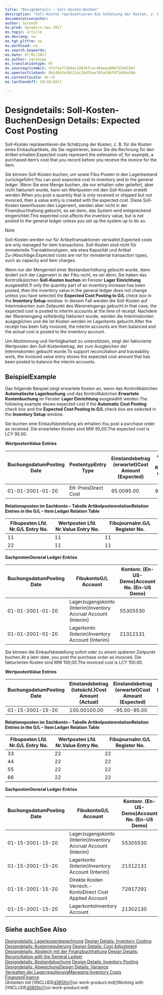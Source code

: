 ```yaml
---
title: "Designdetails – Soll-Kosten-Buchen"
description: "Soll-Kosten repräsentieren die Schätzung der Kosten, z. B. für die Kosten eines Einkaufsartikels, die Sie registrieren, bevor Sie die Rechnung für den Artikel erhalten."
documentationcenter: 
author: SorenGP
ms.prod: dynamics-nav-2017
ms.topic: article
ms.devlang: na
ms.tgt_pltfrm: na
ms.workload: na
ms.search.keywords: 
ms.date: 07/01/2017
ms.author: sgroespe
ms.translationtype: HT
ms.sourcegitcommit: 4fefaef7380ac10836fcac404eea006f55d8556f
ms.openlocfilehash: 0b14943e1bb214c26dfbae765a2467df1d06e50b
ms.contentlocale: de-ch
ms.lasthandoff: 10/16/2017

---
```

# <a name="design-details-expected-cost-posting"></a><span data-ttu-id="68f7e-103">Designdetails: Soll-Kosten-Buchen</span><span class="sxs-lookup"><span data-stu-id="68f7e-103">Design Details: Expected Cost Posting</span></span>
<span data-ttu-id="68f7e-104">Soll-Kosten repräsentieren die Schätzung der Kosten, z. B. für die Kosten eines Einkaufsartikels, die Sie registrieren, bevor Sie die Rechnung für den Artikel erhalten.</span><span class="sxs-lookup"><span data-stu-id="68f7e-104">Expected costs represent the estimation of, for example, a purchased item’s cost that you record before you receive the invoice for the item.</span></span>  

 <span data-ttu-id="68f7e-105">Sie können Soll-Kosten buchen, um sowie Fibu-Posten in den Lagerbestand zurückgeführt.</span><span class="sxs-lookup"><span data-stu-id="68f7e-105">You can post expected cost to inventory and to the general ledger.</span></span> <span data-ttu-id="68f7e-106">Wenn Sie eine Menge buchen, die nur erhalten oder geliefert, aber nicht fakturiert wurde, kann ein Wertposten mit den Soll-Kosten erstellt werden.</span><span class="sxs-lookup"><span data-stu-id="68f7e-106">When you post a quantity that is only received or shipped but not invoiced, then a value entry is created with the expected cost.</span></span> <span data-ttu-id="68f7e-107">Diese Soll-Kosten beeinflussen den Lagerwert, werden aber nicht in der Finanzbuchhaltung gebucht, es sei denn, das System wird entsprechend eingerichtet.</span><span class="sxs-lookup"><span data-stu-id="68f7e-107">This expected cost affects the inventory value, but is not posted to the general ledger unless you set up the system up to do so.</span></span>  

> [!NOTE]  
>  <span data-ttu-id="68f7e-108">Soll-Kosten werden nur für Artikeltransaktionen verwaltet.</span><span class="sxs-lookup"><span data-stu-id="68f7e-108">Expected costs are only managed for item transactions.</span></span> <span data-ttu-id="68f7e-109">Soll-Kosten sind nicht für immaterielle Transaktionstypen, wie etwa Kapazität und Artikel Zu-/Abschläge.</span><span class="sxs-lookup"><span data-stu-id="68f7e-109">Expected costs are not for immaterial transaction types, such as capacity and item charges.</span></span>  

 <span data-ttu-id="68f7e-110">Wenn nur der Mengenteil einer Bestandserhöhung gebucht wurde, dann ändert sich der Lagerwert in der Fibu nicht, es sei denn, Sie haben das Kontrollkästchen **Soll-Kosten buchen** im Fenster **Lager Einrichtung** ausgewählt.</span><span class="sxs-lookup"><span data-stu-id="68f7e-110">If only the quantity part of an inventory increase has been posted, then the inventory value in the general ledger does not change unless you have selected the **Expected Cost Posting to G/L** check box in the **Inventory Setup** window.</span></span> <span data-ttu-id="68f7e-111">In diesem Fall werden die Soll-Kosten auf Interimskonten zum Zeitpunkt des Wareneingangs gebucht.</span><span class="sxs-lookup"><span data-stu-id="68f7e-111">In that case, the expected cost is posted to interim accounts at the time of receipt.</span></span> <span data-ttu-id="68f7e-112">Nachdem der Wareneingang vollständig fakturiert wurde, werden die Interimskonten ausgeglichen und die Ist-Kosten werden im Lagerkonto gebucht.</span><span class="sxs-lookup"><span data-stu-id="68f7e-112">After the receipt has been fully invoiced, the interim accounts are then balanced and the actual cost is posted to the inventory account.</span></span>  

 <span data-ttu-id="68f7e-113">Um Abstimmung und Verfolgbarkeit zu unterstützen, zeigt der fakturierte Wertposten den Soll-Kostenbetrag, der zum Ausgleichen der Interimskonten gebucht wurde.</span><span class="sxs-lookup"><span data-stu-id="68f7e-113">To support reconciliation and traceability work, the invoiced value entry shows the expected cost amount that has been posted to balance the interim accounts.</span></span>  

## <a name="example"></a><span data-ttu-id="68f7e-114">Beispiel</span><span class="sxs-lookup"><span data-stu-id="68f7e-114">Example</span></span>  
 <span data-ttu-id="68f7e-115">Das folgende Beispiel zeigt erwartete Kosten an, wenn das Kontrollkästchen **Automatische Lagerbuchung** und das Kontrollkästchen **Erwartete Kostenbuchung** im Fenster **Lager Einrichtung** ausgewählt werden.</span><span class="sxs-lookup"><span data-stu-id="68f7e-115">The following example shows expected cost if the **Automatic Cost Posting** check box and the **Expected Cost Posting to G/L** check box are selected in the **Inventory Setup** window.</span></span>  

 <span data-ttu-id="68f7e-116">Sie buchen eine Einkaufsbestellung als erhalten.</span><span class="sxs-lookup"><span data-stu-id="68f7e-116">You post a purchase order as received.</span></span> <span data-ttu-id="68f7e-117">Die erwarteten Kosten sind MW 95,00.</span><span class="sxs-lookup"><span data-stu-id="68f7e-117">The expected cost is LCY 95.00.</span></span>  

 <span data-ttu-id="68f7e-118">**Wertposten**</span><span class="sxs-lookup"><span data-stu-id="68f7e-118">**Value Entries**</span></span>  

|<span data-ttu-id="68f7e-119">Buchungsdatum</span><span class="sxs-lookup"><span data-stu-id="68f7e-119">Posting Date</span></span>|<span data-ttu-id="68f7e-120">Postentyp</span><span class="sxs-lookup"><span data-stu-id="68f7e-120">Entry Type</span></span>|<span data-ttu-id="68f7e-121">Einstandsbetrag (erwartet)</span><span class="sxs-lookup"><span data-stu-id="68f7e-121">Cost Amount (Expected)</span></span>|<span data-ttu-id="68f7e-122">Auf Sachkonto geb. Soll-Kosten</span><span class="sxs-lookup"><span data-stu-id="68f7e-122">Expected Cost Posted to G/L</span></span>|<span data-ttu-id="68f7e-123">Soll-Kosten</span><span class="sxs-lookup"><span data-stu-id="68f7e-123">Expected Cost</span></span>|<span data-ttu-id="68f7e-124">Lagerposten Laufnr.</span><span class="sxs-lookup"><span data-stu-id="68f7e-124">Item Ledger Entry No.</span></span>|<span data-ttu-id="68f7e-125">Laufnr.</span><span class="sxs-lookup"><span data-stu-id="68f7e-125">Entry No.</span></span>|  
|------------------|----------------|------------------------------|----------------------------------|-------------------|---------------------------|---------------|  
|<span data-ttu-id="68f7e-126">01-01-20</span><span class="sxs-lookup"><span data-stu-id="68f7e-126">01-01-20</span></span>|<span data-ttu-id="68f7e-127">EK-Preis</span><span class="sxs-lookup"><span data-stu-id="68f7e-127">Direct Cost</span></span>|<span data-ttu-id="68f7e-128">95.00</span><span class="sxs-lookup"><span data-stu-id="68f7e-128">95.00</span></span>|<span data-ttu-id="68f7e-129">95.00</span><span class="sxs-lookup"><span data-stu-id="68f7e-129">95.00</span></span>|<span data-ttu-id="68f7e-130">Ja</span><span class="sxs-lookup"><span data-stu-id="68f7e-130">Yes</span></span>|<span data-ttu-id="68f7e-131">1</span><span class="sxs-lookup"><span data-stu-id="68f7e-131">1</span></span>|<span data-ttu-id="68f7e-132">1</span><span class="sxs-lookup"><span data-stu-id="68f7e-132">1</span></span>|  

 <span data-ttu-id="68f7e-133">**Relationsposten im Sachkonto – Tabelle Artikelpostenrelation**</span><span class="sxs-lookup"><span data-stu-id="68f7e-133">**Relation Entries in the G/L – Item Ledger Relation Table**</span></span>  

|<span data-ttu-id="68f7e-134">Fibuposten Lfd. Nr.</span><span class="sxs-lookup"><span data-stu-id="68f7e-134">G/L Entry No.</span></span>|<span data-ttu-id="68f7e-135">Wertposten Lfd. Nr.</span><span class="sxs-lookup"><span data-stu-id="68f7e-135">Value Entry No.</span></span>|<span data-ttu-id="68f7e-136">Fibujournalnr.</span><span class="sxs-lookup"><span data-stu-id="68f7e-136">G/L Register No.</span></span>|  
|--------------------|---------------------|-----------------------|  
|<span data-ttu-id="68f7e-137">1</span><span class="sxs-lookup"><span data-stu-id="68f7e-137">1</span></span>|<span data-ttu-id="68f7e-138">1</span><span class="sxs-lookup"><span data-stu-id="68f7e-138">1</span></span>|<span data-ttu-id="68f7e-139">1</span><span class="sxs-lookup"><span data-stu-id="68f7e-139">1</span></span>|  
|<span data-ttu-id="68f7e-140">2</span><span class="sxs-lookup"><span data-stu-id="68f7e-140">2</span></span>|<span data-ttu-id="68f7e-141">1</span><span class="sxs-lookup"><span data-stu-id="68f7e-141">1</span></span>|<span data-ttu-id="68f7e-142">1</span><span class="sxs-lookup"><span data-stu-id="68f7e-142">1</span></span>|  

 <span data-ttu-id="68f7e-143">**Sachposten**</span><span class="sxs-lookup"><span data-stu-id="68f7e-143">**General Ledger Entries**</span></span>  

|<span data-ttu-id="68f7e-144">Buchungsdatum</span><span class="sxs-lookup"><span data-stu-id="68f7e-144">Posting Date</span></span>|<span data-ttu-id="68f7e-145">Fibukonto</span><span class="sxs-lookup"><span data-stu-id="68f7e-145">G/L Account</span></span>|<span data-ttu-id="68f7e-146">Kontonr. (En-US-Demo)</span><span class="sxs-lookup"><span data-stu-id="68f7e-146">Account No. (En-US Demo)</span></span>|<span data-ttu-id="68f7e-147">Betrag</span><span class="sxs-lookup"><span data-stu-id="68f7e-147">Amount</span></span>|<span data-ttu-id="68f7e-148">Laufnr.</span><span class="sxs-lookup"><span data-stu-id="68f7e-148">Entry No.</span></span>|  
|------------------|------------------|---------------------------------|------------|---------------|  
|<span data-ttu-id="68f7e-149">01-01-20</span><span class="sxs-lookup"><span data-stu-id="68f7e-149">01-01-20</span></span>|<span data-ttu-id="68f7e-150">Lagerzugangskonto (Interim)</span><span class="sxs-lookup"><span data-stu-id="68f7e-150">Inventory Accrual Account (Interim)</span></span>|<span data-ttu-id="68f7e-151">5530</span><span class="sxs-lookup"><span data-stu-id="68f7e-151">5530</span></span>|<span data-ttu-id="68f7e-152">-95.00</span><span class="sxs-lookup"><span data-stu-id="68f7e-152">-95.00</span></span>|<span data-ttu-id="68f7e-153">2</span><span class="sxs-lookup"><span data-stu-id="68f7e-153">2</span></span>|  
|<span data-ttu-id="68f7e-154">01-01-20</span><span class="sxs-lookup"><span data-stu-id="68f7e-154">01-01-20</span></span>|<span data-ttu-id="68f7e-155">Lagerkonto (Interim)</span><span class="sxs-lookup"><span data-stu-id="68f7e-155">Inventory Account (Interim)</span></span>|<span data-ttu-id="68f7e-156">2131</span><span class="sxs-lookup"><span data-stu-id="68f7e-156">2131</span></span>|<span data-ttu-id="68f7e-157">95.00</span><span class="sxs-lookup"><span data-stu-id="68f7e-157">95.00</span></span>|<span data-ttu-id="68f7e-158">1</span><span class="sxs-lookup"><span data-stu-id="68f7e-158">1</span></span>|  

 <span data-ttu-id="68f7e-159">Sie können die Einkaufsbestellung sofort oder zu einem späteren Zeitpunkt buchen.</span><span class="sxs-lookup"><span data-stu-id="68f7e-159">At a later date, you post the purchase order as invoiced.</span></span> <span data-ttu-id="68f7e-160">Die fakturierten Kosten sind MW 100,00.</span><span class="sxs-lookup"><span data-stu-id="68f7e-160">The invoiced cost is LCY 100.00.</span></span>  

 <span data-ttu-id="68f7e-161">**Wertposten**</span><span class="sxs-lookup"><span data-stu-id="68f7e-161">**Value Entries**</span></span>  

|<span data-ttu-id="68f7e-162">Buchungsdatum</span><span class="sxs-lookup"><span data-stu-id="68f7e-162">Posting Date</span></span>|<span data-ttu-id="68f7e-163">Einstandsbetrag (tatsächl.)</span><span class="sxs-lookup"><span data-stu-id="68f7e-163">Cost Amount (Actual)</span></span>|<span data-ttu-id="68f7e-164">Einstandsbetrag (erwartet)</span><span class="sxs-lookup"><span data-stu-id="68f7e-164">Cost Amount (Expected)</span></span>|<span data-ttu-id="68f7e-165">Gebuchte Lagerregulierung an G/L</span><span class="sxs-lookup"><span data-stu-id="68f7e-165">Cost Posted to G/L</span></span>|<span data-ttu-id="68f7e-166">Soll-Kosten</span><span class="sxs-lookup"><span data-stu-id="68f7e-166">Expected Cost</span></span>|<span data-ttu-id="68f7e-167">Lagerposten Laufnr.</span><span class="sxs-lookup"><span data-stu-id="68f7e-167">Item Ledger Entry No.</span></span>|<span data-ttu-id="68f7e-168">Laufnr.</span><span class="sxs-lookup"><span data-stu-id="68f7e-168">Entry No.</span></span>|  
|------------------|----------------------------|------------------------------|-------------------------|-------------------|---------------------------|---------------|  
|<span data-ttu-id="68f7e-169">01-15-20</span><span class="sxs-lookup"><span data-stu-id="68f7e-169">01-15-20</span></span>|<span data-ttu-id="68f7e-170">100.00</span><span class="sxs-lookup"><span data-stu-id="68f7e-170">100.00</span></span>|<span data-ttu-id="68f7e-171">-95.00</span><span class="sxs-lookup"><span data-stu-id="68f7e-171">-95.00</span></span>|<span data-ttu-id="68f7e-172">100.00</span><span class="sxs-lookup"><span data-stu-id="68f7e-172">100.00</span></span>|<span data-ttu-id="68f7e-173">Nein</span><span class="sxs-lookup"><span data-stu-id="68f7e-173">No</span></span>|<span data-ttu-id="68f7e-174">1</span><span class="sxs-lookup"><span data-stu-id="68f7e-174">1</span></span>|<span data-ttu-id="68f7e-175">2</span><span class="sxs-lookup"><span data-stu-id="68f7e-175">2</span></span>|  

 <span data-ttu-id="68f7e-176">**Relationsposten im Sachkonto – Tabelle Artikelpostenrelation**</span><span class="sxs-lookup"><span data-stu-id="68f7e-176">**Relation Entries in the G/L – Item Ledger Relation Table**</span></span>  

|<span data-ttu-id="68f7e-177">Fibuposten Lfd. Nr.</span><span class="sxs-lookup"><span data-stu-id="68f7e-177">G/L Entry No.</span></span>|<span data-ttu-id="68f7e-178">Wertposten Lfd. Nr.</span><span class="sxs-lookup"><span data-stu-id="68f7e-178">Value Entry No.</span></span>|<span data-ttu-id="68f7e-179">Fibujournalnr.</span><span class="sxs-lookup"><span data-stu-id="68f7e-179">G/L Register No.</span></span>|  
|--------------------|---------------------|-----------------------|  
|<span data-ttu-id="68f7e-180">3</span><span class="sxs-lookup"><span data-stu-id="68f7e-180">3</span></span>|<span data-ttu-id="68f7e-181">2</span><span class="sxs-lookup"><span data-stu-id="68f7e-181">2</span></span>|<span data-ttu-id="68f7e-182">2</span><span class="sxs-lookup"><span data-stu-id="68f7e-182">2</span></span>|  
|<span data-ttu-id="68f7e-183">4</span><span class="sxs-lookup"><span data-stu-id="68f7e-183">4</span></span>|<span data-ttu-id="68f7e-184">2</span><span class="sxs-lookup"><span data-stu-id="68f7e-184">2</span></span>|<span data-ttu-id="68f7e-185">2</span><span class="sxs-lookup"><span data-stu-id="68f7e-185">2</span></span>|  
|<span data-ttu-id="68f7e-186">5</span><span class="sxs-lookup"><span data-stu-id="68f7e-186">5</span></span>|<span data-ttu-id="68f7e-187">2</span><span class="sxs-lookup"><span data-stu-id="68f7e-187">2</span></span>|<span data-ttu-id="68f7e-188">2</span><span class="sxs-lookup"><span data-stu-id="68f7e-188">2</span></span>|  
|<span data-ttu-id="68f7e-189">6</span><span class="sxs-lookup"><span data-stu-id="68f7e-189">6</span></span>|<span data-ttu-id="68f7e-190">2</span><span class="sxs-lookup"><span data-stu-id="68f7e-190">2</span></span>|<span data-ttu-id="68f7e-191">2</span><span class="sxs-lookup"><span data-stu-id="68f7e-191">2</span></span>|  

 <span data-ttu-id="68f7e-192">**Sachposten**</span><span class="sxs-lookup"><span data-stu-id="68f7e-192">**General Ledger Entries**</span></span>  

|<span data-ttu-id="68f7e-193">Buchungsdatum</span><span class="sxs-lookup"><span data-stu-id="68f7e-193">Posting Date</span></span>|<span data-ttu-id="68f7e-194">Fibukonto</span><span class="sxs-lookup"><span data-stu-id="68f7e-194">G/L Account</span></span>|<span data-ttu-id="68f7e-195">Kontonr. (En-US-Demo)</span><span class="sxs-lookup"><span data-stu-id="68f7e-195">Account No. (En-US Demo)</span></span>|<span data-ttu-id="68f7e-196">Betrag</span><span class="sxs-lookup"><span data-stu-id="68f7e-196">Amount</span></span>|<span data-ttu-id="68f7e-197">Laufnr.</span><span class="sxs-lookup"><span data-stu-id="68f7e-197">Entry No.</span></span>|  
|------------------|------------------|---------------------------------|------------|---------------|  
|<span data-ttu-id="68f7e-198">01-15-20</span><span class="sxs-lookup"><span data-stu-id="68f7e-198">01-15-20</span></span>|<span data-ttu-id="68f7e-199">Lagerzugangskonto (Interim)</span><span class="sxs-lookup"><span data-stu-id="68f7e-199">Inventory Accrual Account (Interim)</span></span>|<span data-ttu-id="68f7e-200">5530</span><span class="sxs-lookup"><span data-stu-id="68f7e-200">5530</span></span>|<span data-ttu-id="68f7e-201">95.00</span><span class="sxs-lookup"><span data-stu-id="68f7e-201">95.00</span></span>|<span data-ttu-id="68f7e-202">4</span><span class="sxs-lookup"><span data-stu-id="68f7e-202">4</span></span>|  
|<span data-ttu-id="68f7e-203">01-15-20</span><span class="sxs-lookup"><span data-stu-id="68f7e-203">01-15-20</span></span>|<span data-ttu-id="68f7e-204">Lagerkonto (Interim)</span><span class="sxs-lookup"><span data-stu-id="68f7e-204">Inventory Account (Interim)</span></span>|<span data-ttu-id="68f7e-205">2131</span><span class="sxs-lookup"><span data-stu-id="68f7e-205">2131</span></span>|<span data-ttu-id="68f7e-206">-95.00</span><span class="sxs-lookup"><span data-stu-id="68f7e-206">-95.00</span></span>|<span data-ttu-id="68f7e-207">3</span><span class="sxs-lookup"><span data-stu-id="68f7e-207">3</span></span>|  
|<span data-ttu-id="68f7e-208">01-15-20</span><span class="sxs-lookup"><span data-stu-id="68f7e-208">01-15-20</span></span>|<span data-ttu-id="68f7e-209">Direkte Kosten Verrech.-Konto</span><span class="sxs-lookup"><span data-stu-id="68f7e-209">Direct Cost Applied Account</span></span>|<span data-ttu-id="68f7e-210">7291</span><span class="sxs-lookup"><span data-stu-id="68f7e-210">7291</span></span>|<span data-ttu-id="68f7e-211">-100</span><span class="sxs-lookup"><span data-stu-id="68f7e-211">-100</span></span>|<span data-ttu-id="68f7e-212">6</span><span class="sxs-lookup"><span data-stu-id="68f7e-212">6</span></span>|  
|<span data-ttu-id="68f7e-213">01-15-20</span><span class="sxs-lookup"><span data-stu-id="68f7e-213">01-15-20</span></span>|<span data-ttu-id="68f7e-214">Lagerkonto</span><span class="sxs-lookup"><span data-stu-id="68f7e-214">Inventory Account</span></span>|<span data-ttu-id="68f7e-215">2130</span><span class="sxs-lookup"><span data-stu-id="68f7e-215">2130</span></span>|<span data-ttu-id="68f7e-216">100</span><span class="sxs-lookup"><span data-stu-id="68f7e-216">100</span></span>|<span data-ttu-id="68f7e-217">5</span><span class="sxs-lookup"><span data-stu-id="68f7e-217">5</span></span>|  

## <a name="see-also"></a><span data-ttu-id="68f7e-218">Siehe auch</span><span class="sxs-lookup"><span data-stu-id="68f7e-218">See Also</span></span>
 <span data-ttu-id="68f7e-219">[Designdetails: Lagerkostenberechnung](design-details-inventory-costing.md) </span><span class="sxs-lookup"><span data-stu-id="68f7e-219">[Design Details: Inventory Costing](design-details-inventory-costing.md) </span></span>  
 <span data-ttu-id="68f7e-220">[Designdetails: Kostenregulierung](design-details-cost-adjustment.md) </span><span class="sxs-lookup"><span data-stu-id="68f7e-220">[Design Details: Cost Adjustment](design-details-cost-adjustment.md) </span></span>  
 <span data-ttu-id="68f7e-221">[Designdetails: Abgleich mit der Finanzbuchhaltung](design-details-reconciliation-with-the-general-ledger.md) </span><span class="sxs-lookup"><span data-stu-id="68f7e-221">[Design Details: Reconciliation with the General Ledger](design-details-reconciliation-with-the-general-ledger.md) </span></span>  
 <span data-ttu-id="68f7e-222">[Designdetails: Bestandsbuchung](design-details-inventory-posting.md) </span><span class="sxs-lookup"><span data-stu-id="68f7e-222">[Design Details: Inventory Posting](design-details-inventory-posting.md) </span></span>  
 [<span data-ttu-id="68f7e-223">Designdetails: Abweichung</span><span class="sxs-lookup"><span data-stu-id="68f7e-223">Design Details: Variance</span></span>](design-details-variance.md)  
 [<span data-ttu-id="68f7e-224">Verwalten der Lagerregulierung</span><span class="sxs-lookup"><span data-stu-id="68f7e-224">Managing Inventory Costs</span></span>](finance-manage-inventory-costs.md)  
 [<span data-ttu-id="68f7e-225">Finanzen</span><span class="sxs-lookup"><span data-stu-id="68f7e-225">Finance</span></span>](finance.md)  
 <span data-ttu-id="68f7e-226">[Arbeiten mit [!INCLUDE[d365fin](includes/d365fin_md.md)]](ui-work-product.md)</span><span class="sxs-lookup"><span data-stu-id="68f7e-226">[Working with [!INCLUDE[d365fin](includes/d365fin_md.md)]](ui-work-product.md)</span></span>

